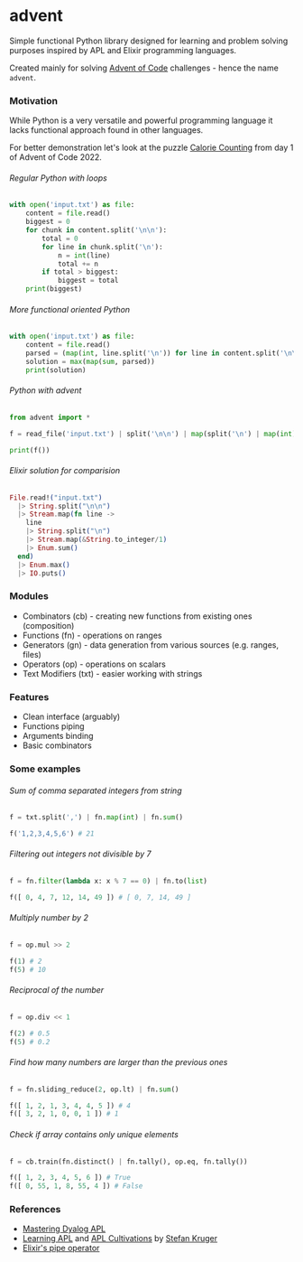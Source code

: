 # advent

Simple functional Python library designed for learning and problem solving purposes inspired by APL and Elixir programming languages.

Created mainly for solving [Advent of Code](https://adventofcode.com/) challenges - hence the name `advent`.

### Motivation

While Python is a very versatile and powerful programming language it lacks functional approach found in other languages.

For better demonstration let's look at the puzzle [Calorie Counting](https://adventofcode.com/2022/day/1) from day 1 of Advent of Code 2022.

###### Regular Python with loops
```python
with open('input.txt') as file:
    content = file.read()
    biggest = 0
    for chunk in content.split('\n\n'):
        total = 0
        for line in chunk.split('\n'):
            n = int(line)
            total += n
        if total > biggest:
            biggest = total
    print(biggest)
```

###### More functional oriented Python
```python
with open('input.txt') as file:
    content = file.read()
    parsed = (map(int, line.split('\n')) for line in content.split('\n\n'))
    solution = max(map(sum, parsed))
    print(solution)
```

###### Python with advent
```python
from advent import *

f = read_file('input.txt') | split('\n\n') | map(split('\n') | map(int) | sum()) | max()

print(f())
```

###### Elixir solution for comparision
```elixir
File.read!("input.txt")
  |> String.split("\n\n")
  |> Stream.map(fn line ->
    line
    |> String.split("\n")
    |> Stream.map(&String.to_integer/1)
    |> Enum.sum()
  end)
  |> Enum.max()
  |> IO.puts()
```

### Modules

- Combinators (cb) - creating new functions from existing ones (composition)
- Functions (fn) - operations on ranges
- Generators (gn) - data generation from various sources (e.g. ranges, files)
- Operators (op) - operations on scalars
- Text Modifiers (txt) - easier working with strings

### Features

- Clean interface (arguably)
- Functions piping
- Arguments binding
- Basic combinators

### Some examples

###### Sum of comma separated integers from string

```python
f = txt.split(',') | fn.map(int) | fn.sum()

f('1,2,3,4,5,6') # 21
```

###### Filtering out integers not divisible by 7

```python
f = fn.filter(lambda x: x % 7 == 0) | fn.to(list)

f([ 0, 4, 7, 12, 14, 49 ]) # [ 0, 7, 14, 49 ]
```

###### Multiply number by 2

```python
f = op.mul >> 2

f(1) # 2
f(5) # 10
```

###### Reciprocal of the number

```python
f = op.div << 1

f(2) # 0.5
f(5) # 0.2
```

###### Find how many numbers are larger than the previous ones

```python
f = fn.sliding_reduce(2, op.lt) | fn.sum()

f([ 1, 2, 1, 3, 4, 4, 5 ]) # 4
f([ 3, 2, 1, 0, 0, 1 ]) # 1
```

###### Check if array contains only unique elements

```python
f = cb.train(fn.distinct() | fn.tally(), op.eq, fn.tally())

f([ 1, 2, 3, 4, 5, 6 ]) # True
f([ 0, 55, 1, 8, 55, 4 ]) # False
```

### References

- [Mastering Dyalog APL](https://www.dyalog.com/uploads/documents/MasteringDyalogAPL.pdf)
- [Learning APL](https://xpqz.github.io/learnapl/intro.html) and [APL Cultivations](https://xpqz.github.io/cultivations/Intro.html) by [Stefan Kruger](https://github.com/xpqz)
- [Elixir's pipe operator](https://elixirschool.com/en/lessons/basics/pipe_operator)
